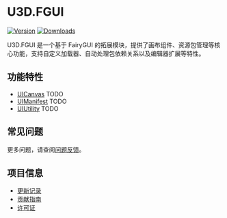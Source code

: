 # U3D.FGUI

[![Version](https://img.shields.io/npm/v/org.eframework.u3d.fgui)](https://www.npmjs.com/package/org.eframework.u3d.fgui)
[![Downloads](https://img.shields.io/npm/dm/org.eframework.u3d.fgui)](https://www.npmjs.com/package/org.eframework.u3d.fgui)

U3D.FGUI 是一个基于 FairyGUI 的拓展模块，提供了画布组件、资源包管理等核心功能，支持自定义加载器、自动处理包依赖关系以及编辑器扩展等特性。

## 功能特性

- [UICanvas](Documentation~/UICanvas.md) TODO
- [UIManifest](Documentation~/UIManifest.md) TODO
- [UIUtility](Documentation~/UIUtility.md) TODO

## 常见问题

更多问题，请查阅[问题反馈](CONTRIBUTING.md#问题反馈)。

## 项目信息

- [更新记录](CHANGELOG.md)
- [贡献指南](CONTRIBUTING.md)
- [许可证](LICENSE.md) 